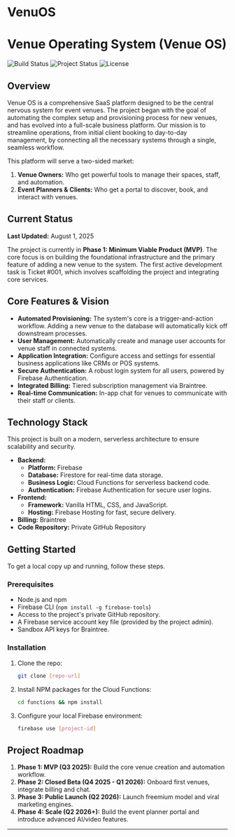 # VenuOS

# Venue Operating System (Venue OS)

![Build Status](https://img.shields.io/badge/build-passing-brightgreen)
![Project Status](https://img.shields.io/badge/status-active-blue)
![License](https://img.shields.io/badge/license-Proprietary-red)

## Overview

Venue OS is a comprehensive SaaS platform designed to be the central nervous system for event venues. The project began with the goal of automating the complex setup and provisioning process for new venues, and has evolved into a full-scale business platform. Our mission is to streamline operations, from initial client booking to day-to-day management, by connecting all the necessary systems through a single, seamless workflow.

This platform will serve a two-sided market:
1.  **Venue Owners:** Who get powerful tools to manage their spaces, staff, and automation.
2.  **Event Planners & Clients:** Who get a portal to discover, book, and interact with venues.

## Current Status

**Last Updated:** August 1, 2025

The project is currently in **Phase 1: Minimum Viable Product (MVP)**. The core focus is on building the foundational infrastructure and the primary feature of adding a new venue to the system. The first active development task is Ticket #001, which involves scaffolding the project and integrating core services.

## Core Features & Vision

* **Automated Provisioning:** The system's core is a trigger-and-action workflow. Adding a new venue to the database will automatically kick off downstream processes.
* **User Management:** Automatically create and manage user accounts for venue staff in connected systems.
* **Application Integration:** Configure access and settings for essential business applications like CRMs or POS systems.
* **Secure Authentication:** A robust login system for all users, powered by Firebase Authentication.
* **Integrated Billing:** Tiered subscription management via Braintree.
* **Real-time Communication:** In-app chat for venues to communicate with their staff or clients.

## Technology Stack

This project is built on a modern, serverless architecture to ensure scalability and security.

* **Backend:**
    * **Platform:** Firebase
    * **Database:** Firestore for real-time data storage.
    * **Business Logic:** Cloud Functions for serverless backend code.
    * **Authentication:** Firebase Authentication for secure user logins.
* **Frontend:**
    * **Framework:** Vanilla HTML, CSS, and JavaScript.
    * **Hosting:** Firebase Hosting for fast, secure delivery.
* **Billing:** Braintree
* **Code Repository:** Private GitHub Repository

## Getting Started

To get a local copy up and running, follow these steps.

### Prerequisites

* Node.js and npm
* Firebase CLI (`npm install -g firebase-tools`)
* Access to the project's private GitHub repository.
* A Firebase service account key file (provided by the project admin).
* Sandbox API keys for Braintree.

### Installation

1.  Clone the repo:
    ```sh
    git clone [repo-url]
    ```
2.  Install NPM packages for the Cloud Functions:
    ```sh
    cd functions && npm install
    ```
3.  Configure your local Firebase environment:
    ```sh
    firebase use [project-id]
    ```

## Project Roadmap

1.  **Phase 1: MVP (Q3 2025):** Build the core venue creation and automation workflow.
2.  **Phase 2: Closed Beta (Q4 2025 - Q1 2026):** Onboard first venues, integrate billing and chat.
3.  **Phase 3: Public Launch (Q2 2026):** Launch freemium model and viral marketing engines.
4.  **Phase 4: Scale (Q2 2026+):** Build the event planner portal and introduce advanced AI/video features.

---
